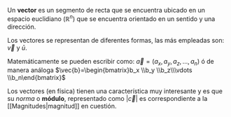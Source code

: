 Un **vector** es un segmento de recta que se encuentra ubicado en un espacio euclidiano ($\mathbb{R}^n$) que se encuentra orientado en un sentido y una dirección.

Los vectores se representan de diferentes formas, las más empleadas son: $\vec{v}$ y $\bar{u}$. 

Matemáticamente se pueden escribir como: $\vec{a} = (a_x, a_y, a_z, \dots, a_n)$ ó de manera análoga $\vec{b}=\begin{bmatrix}b_x \\b_y \\b_z\\\vdots \\b_n\end{bmatrix}$

Los vectores (en física) tienen una característica muy interesante y es que su *norma* o **módulo**, representado como $|\vec{c}|$ es correspondiente a la [[Magnitudes|magnitud]] en cuestión. 